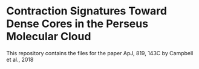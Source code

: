 # Contraction Signatures Toward Dense Cores in the Perseus Molecular Cloud

This repository contains the files for the paper ApJ, 819, 143C by Campbell et al., 2018
